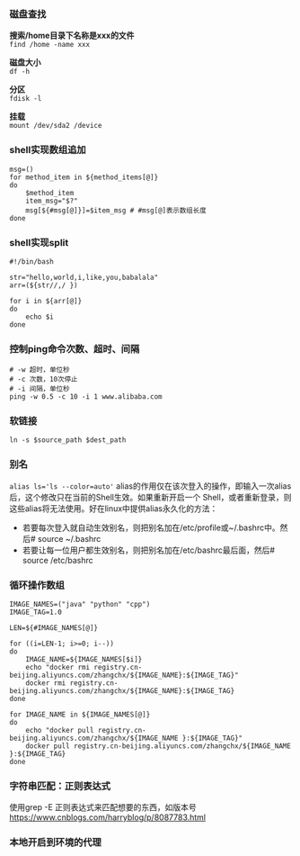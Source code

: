 ### 磁盘查找
**搜索/home目录下名称是xxx的文件** <br>
```find /home -name xxx```

**磁盘大小** <br>
```df -h```

**分区** <br>
```fdisk -l```

**挂载** <br>
```mount /dev/sda2 /device```

### shell实现数组追加
```shell
msg=()
for method_item in ${method_items[@]}
do 
    $method_item
    item_msg="$?"
    msg[${#msg[@]}]=$item_msg # #msg[@]表示数组长度
done
```
### shell实现split
```shell
#!/bin/bash  
  
str="hello,world,i,like,you,babalala"  
arr=(${str//,/ })  
  
for i in ${arr[@]}  
do  
    echo $i  
done  
```
### 控制ping命令次数、超时、间隔
```shell
# -w 超时，单位秒
# -c 次数，10次停止
# -i 间隔，单位秒
ping -w 0.5 -c 10 -i 1 www.alibaba.com
```
### 软链接
`ln -s $source_path $dest_path`

###  别名
`alias ls='ls --color=auto'`
alias的作用仅在该次登入的操作，即输入一次alias后，这个修改只在当前的Shell生效。如果重新开启一个 Shell，或者重新登录，则这些alias将无法使用。好在linux中提供alias永久化的方法：
- 若要每次登入就自动生效别名，则把别名加在/etc/profile或~/.bashrc中。然后# source ~/.bashrc
- 若要让每一位用户都生效别名，则把别名加在/etc/bashrc最后面，然后# source /etc/bashrc

### 循环操作数组
```shell
IMAGE_NAMES=("java" "python" "cpp")
IMAGE_TAG=1.0

LEN=${#IMAGE_NAMES[@]}

for ((i=LEN-1; i>=0; i--))
do
    IMAGE_NAME=${IMAGE_NAMES[$i]}
    echo "docker rmi registry.cn-beijing.aliyuncs.com/zhangchx/${IMAGE_NAME}:${IMAGE_TAG}"
    docker rmi registry.cn-beijing.aliyuncs.com/zhangchx/${IMAGE_NAME}:${IMAGE_TAG}
done

for IMAGE_NAME in ${IMAGE_NAMES[@]}
do
	echo "docker pull registry.cn-beijing.aliyuncs.com/zhangchx/${IMAGE_NAME }:${IMAGE_TAG}"
	docker pull registry.cn-beijing.aliyuncs.com/zhangchx/${IMAGE_NAME }:${IMAGE_TAG}
done
```

### 字符串匹配：正则表达式
使用grep -E 正则表达式来匹配想要的东西，如版本号
https://www.cnblogs.com/harryblog/p/8087783.html

### 本地开启到环境的代理

